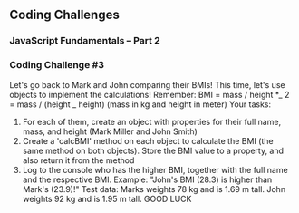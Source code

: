 ## Coding Challenges

### JavaScript Fundamentals – Part 2

### Coding Challenge #3

Let's go back to Mark and John comparing their BMIs! This time, let's use objects to
implement the calculations! Remember: BMI = mass / height \*_ 2 = mass
/ (height _ height) (mass in kg and height in meter)
Your tasks:

1. For each of them, create an object with properties for their full name, mass, and
   height (Mark Miller and John Smith)
2. Create a 'calcBMI' method on each object to calculate the BMI (the same
   method on both objects). Store the BMI value to a property, and also return it
   from the method
3. Log to the console who has the higher BMI, together with the full name and the
   respective BMI. Example: "John's BMI (28.3) is higher than Mark's (23.9)!"
   Test data: Marks weights 78 kg and is 1.69 m tall. John weights 92 kg and is 1.95 m
   tall.
   GOOD LUCK

